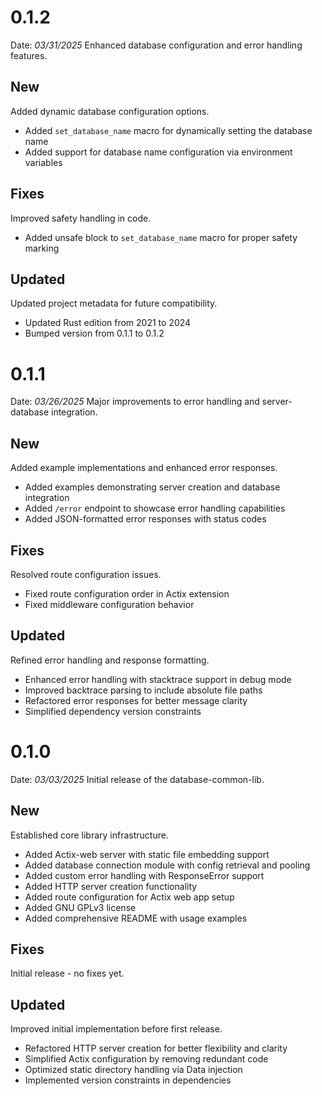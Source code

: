 # 0.1.2
Date: _03/31/2025_
Enhanced database configuration and error handling features.

## New
Added dynamic database configuration options.
- Added `set_database_name` macro for dynamically setting the database name
- Added support for database name configuration via environment variables

## Fixes
Improved safety handling in code.
- Added unsafe block to `set_database_name` macro for proper safety marking

## Updated
Updated project metadata for future compatibility.
- Updated Rust edition from 2021 to 2024
- Bumped version from 0.1.1 to 0.1.2

# 0.1.1
Date: _03/26/2025_
Major improvements to error handling and server-database integration.

## New
Added example implementations and enhanced error responses.
- Added examples demonstrating server creation and database integration
- Added `/error` endpoint to showcase error handling capabilities
- Added JSON-formatted error responses with status codes

## Fixes
Resolved route configuration issues.
- Fixed route configuration order in Actix extension
- Fixed middleware configuration behavior

## Updated
Refined error handling and response formatting.
- Enhanced error handling with stacktrace support in debug mode
- Improved backtrace parsing to include absolute file paths
- Refactored error responses for better message clarity
- Simplified dependency version constraints

# 0.1.0
Date: _03/03/2025_
Initial release of the database-common-lib.

## New
Established core library infrastructure.
- Added Actix-web server with static file embedding support
- Added database connection module with config retrieval and pooling
- Added custom error handling with ResponseError support
- Added HTTP server creation functionality
- Added route configuration for Actix web app setup
- Added GNU GPLv3 license
- Added comprehensive README with usage examples

## Fixes
Initial release - no fixes yet.

## Updated
Improved initial implementation before first release.
- Refactored HTTP server creation for better flexibility and clarity
- Simplified Actix configuration by removing redundant code
- Optimized static directory handling via Data injection
- Implemented version constraints in dependencies